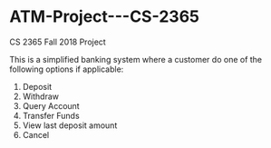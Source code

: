 # ATM-Project---CS-2365
CS 2365 Fall 2018 Project

This is a simplified banking system where a customer do one of the following options if applicable:

1) Deposit
2) Withdraw
3) Query Account
4) Transfer Funds
5) View last deposit amount
6) Cancel

